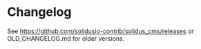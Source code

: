 # Changelog

See https://github.com/solidusio-contrib/solidus_cms/releases or OLD_CHANGELOG.md for older versions.
